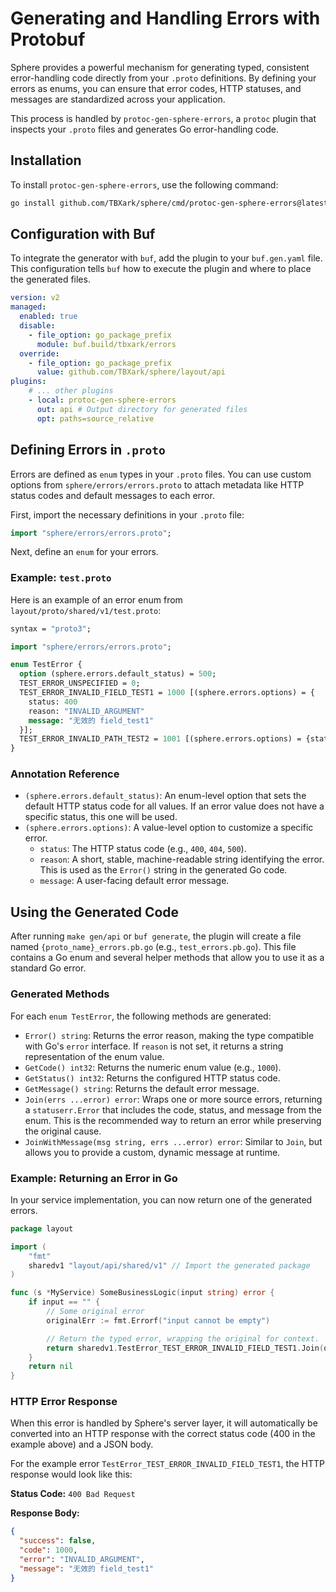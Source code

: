 # Generating and Handling Errors with Protobuf

Sphere provides a powerful mechanism for generating typed, consistent error-handling code directly from your `.proto` definitions. By defining your errors as enums, you can ensure that error codes, HTTP statuses, and messages are standardized across your application.

This process is handled by `protoc-gen-sphere-errors`, a `protoc` plugin that inspects your `.proto` files and generates Go error-handling code.

## Installation

To install `protoc-gen-sphere-errors`, use the following command:

```bash
go install github.com/TBXark/sphere/cmd/protoc-gen-sphere-errors@latest
```

## Configuration with Buf

To integrate the generator with `buf`, add the plugin to your `buf.gen.yaml` file. This configuration tells `buf` how to execute the plugin and where to place the generated files.

```yaml
version: v2
managed:
  enabled: true
  disable:
    - file_option: go_package_prefix
      module: buf.build/tbxark/errors
  override:
    - file_option: go_package_prefix
      value: github.com/TBXark/sphere/layout/api
plugins:
    # ... other plugins
    - local: protoc-gen-sphere-errors
      out: api # Output directory for generated files
      opt: paths=source_relative
```

## Defining Errors in `.proto`

Errors are defined as `enum` types in your `.proto` files. You can use custom options from `sphere/errors/errors.proto` to attach metadata like HTTP status codes and default messages to each error.

First, import the necessary definitions in your `.proto` file:

```protobuf
import "sphere/errors/errors.proto";
```

Next, define an `enum` for your errors.

### Example: `test.proto`

Here is an example of an error enum from `layout/proto/shared/v1/test.proto`:

```protobuf
syntax = "proto3";

import "sphere/errors/errors.proto";

enum TestError {
  option (sphere.errors.default_status) = 500;
  TEST_ERROR_UNSPECIFIED = 0;
  TEST_ERROR_INVALID_FIELD_TEST1 = 1000 [(sphere.errors.options) = {
    status: 400
    reason: "INVALID_ARGUMENT"
    message: "无效的 field_test1"
  }];
  TEST_ERROR_INVALID_PATH_TEST2 = 1001 [(sphere.errors.options) = {status: 400}];
}
```

### Annotation Reference

*   `(sphere.errors.default_status)`: An enum-level option that sets the default HTTP status code for all values. If an error value does not have a specific status, this one will be used.
*   `(sphere.errors.options)`: A value-level option to customize a specific error.
    *   `status`: The HTTP status code (e.g., `400`, `404`, `500`).
    *   `reason`: A short, stable, machine-readable string identifying the error. This is used as the `Error()` string in the generated Go code.
    *   `message`: A user-facing default error message.

## Using the Generated Code

After running `make gen/api` or `buf generate`, the plugin will create a file named `{proto_name}_errors.pb.go` (e.g., `test_errors.pb.go`). This file contains a Go enum and several helper methods that allow you to use it as a standard Go error.

### Generated Methods

For each `enum TestError`, the following methods are generated:

*   `Error() string`: Returns the error reason, making the type compatible with Go's `error` interface. If `reason` is not set, it returns a string representation of the enum value.
*   `GetCode() int32`: Returns the numeric enum value (e.g., `1000`).
*   `GetStatus() int32`: Returns the configured HTTP status code.
*   `GetMessage() string`: Returns the default error message.
*   `Join(errs ...error) error`: Wraps one or more source errors, returning a `statuserr.Error` that includes the code, status, and message from the enum. This is the recommended way to return an error while preserving the original cause.
*   `JoinWithMessage(msg string, errs ...error) error`: Similar to `Join`, but allows you to provide a custom, dynamic message at runtime.

### Example: Returning an Error in Go

In your service implementation, you can now return one of the generated errors.

```go
package layout

import (
    "fmt"
	sharedv1 "layout/api/shared/v1" // Import the generated package
)

func (s *MyService) SomeBusinessLogic(input string) error {
    if input == "" {
        // Some original error
        originalErr := fmt.Errorf("input cannot be empty")

        // Return the typed error, wrapping the original for context.
		return sharedv1.TestError_TEST_ERROR_INVALID_FIELD_TEST1.Join(originalErr)
    }
    return nil
}
```

### HTTP Error Response

When this error is handled by Sphere's server layer, it will automatically be converted into an HTTP response with the
correct status code (400 in the example above) and a JSON body.

For the example error `TestError_TEST_ERROR_INVALID_FIELD_TEST1`, the HTTP response would look like this:

**Status Code:** `400 Bad Request`

**Response Body:**

```json
{
  "success": false,
  "code": 1000,
  "error": "INVALID_ARGUMENT",
  "message": "无效的 field_test1"
}
```